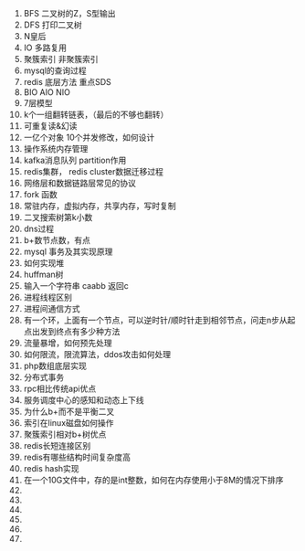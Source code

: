 1. BFS  二叉树的Z，S型输出
2. DFS 打印二叉树
3. N皇后
4. IO 多路复用
5. 聚簇索引 非聚簇索引
6. mysql的查询过程
7. redis 底层方法 重点SDS
8. BIO AIO NIO 
9. 7层模型
10. k个一组翻转链表，（最后的不够也翻转）
11. 可重复读&幻读
12. 一亿个对象 10个并发修改，如何设计
13. 操作系统内存管理
14. kafka消息队列  partition作用
15. redis集群， redis cluster数据迁移过程
16. 网络层和数据链路层常见的协议
17. fork 函数
18. 常驻内存，虚拟内存，共享内存，写时复制
19. 二叉搜索树第k小数
20. dns过程
21. b+数节点数，有点
22. mysql 事务及其实现原理
23. 如何实现堆
24. huffman树
25. 输入一个字符串 caabb  返回c
26. 进程线程区别
27. 进程间通信方式
28. 有一个环，上面有一个节点，可以逆时针/顺时针走到相邻节点，问走n步从起点出发到终点有多少种方法
29. 流量暴增，如何预先处理
30. 如何限流，限流算法，ddos攻击如何处理
31. php数组底层实现
32. 分布式事务
33. rpc相比传统api优点
34. 服务调度中心的感知和动态上下线
35. 为什么b+而不是平衡二叉
36. 索引在linux磁盘如何操作
37. 聚簇索引相对b+树优点
38. redis长短连接区别
39. redis有哪些结构时间复杂度高
40. redis hash实现
41. 在一个10G文件中，存的是int整数，如何在内存使用小于8M的情况下排序
42. 
43.
44.
45.
46.
47.



